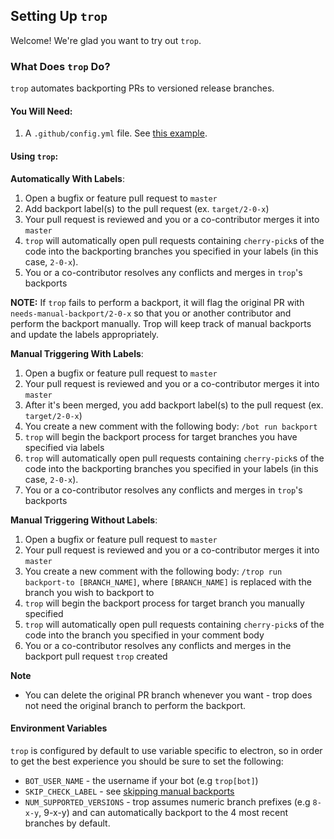 ## Setting Up `trop`

Welcome! We're glad you want to try out `trop`.

### What Does `trop` Do?

`trop` automates backporting PRs to versioned release branches.

#### You Will Need:

1. A `.github/config.yml` file. See [this example](.example.config).

#### Using `trop`:

**Automatically With Labels**:
1. Open a bugfix or feature pull request to `master`
2. Add backport label(s) to the pull request (ex. `target/2-0-x`)
3. Your pull request is reviewed and you or a co-contributor merges it into `master`
4. `trop` will automatically open pull requests containing `cherry-pick`s of the code into the backporting branches you specified in your labels (in this case, `2-0-x`).
5. You or a co-contributor resolves any conflicts and merges in `trop`'s backports

**NOTE:** If `trop` fails to perform a backport, it will flag the original PR with `needs-manual-backport/2-0-x`
so that you or another contributor and perform the backport manually.  Trop will keep track of manual backports
and update the labels appropriately.

**Manual Triggering With Labels**:
1. Open a bugfix or feature pull request to `master`
2. Your pull request is reviewed and you or a co-contributor merges it into `master`
3. After it's been merged, you add backport label(s) to the pull request (ex. `target/2-0-x`)
4. You create a new comment with the following body: `/bot run backport`
5. `trop` will begin the backport process for target branches you have specified via labels
6. `trop` will automatically open pull requests containing `cherry-pick`s of the code into the backporting branches you specified in your labels (in this case, `2-0-x`).
7. You or a co-contributor resolves any conflicts and merges in `trop`'s backports

**Manual Triggering Without Labels**:
1. Open a bugfix or feature pull request to `master`
2. Your pull request is reviewed and you or a co-contributor merges it into `master`
3. You create a new comment with the following body: `/trop run backport-to [BRANCH_NAME]`, where `[BRANCH_NAME]` is replaced with the branch you wish to backport to
4. `trop` will begin the backport process for target branch you manually specified
5. `trop` will automatically open pull requests containing `cherry-pick`s of the code into the branch you specified in your comment body
5. You or a co-contributor resolves any conflicts and merges in the backport pull request `trop` created

**Note**
  - You can delete the original PR branch whenever you want - trop does not need the original branch to perform the backport.

#### Environment Variables

`trop` is configured by default to use variable specific to electron, so in order to get the best experience you should be sure to set the following:

* `BOT_USER_NAME` - the username if your bot (e.g `trop[bot]`)
* `SKIP_CHECK_LABEL` - see [skipping manual backports](docs/manual-backports.md)
* `NUM_SUPPORTED_VERSIONS` - trop assumes numeric branch prefixes (e.g `8-x-y`, 9-x-y) and can automatically backport to the 4 most recent branches by default.